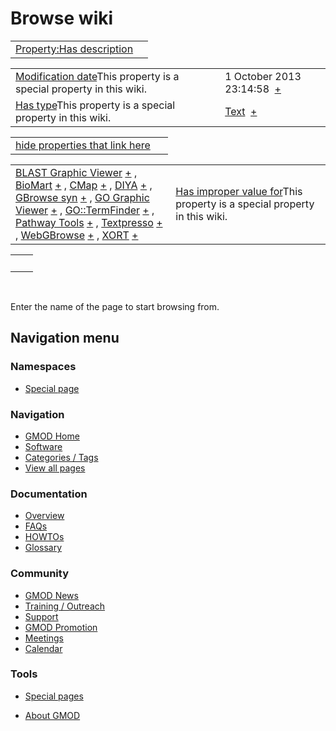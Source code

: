 



<span id="top"></span>




# <span dir="auto">Browse wiki</span>






|  |  |
|----|----|
| [Property:Has description](/wiki/Property%3AHas_description "Property:Has description") |  |

|  |  |
|----|----|
| <span class="smw-highlighter" data-type="1" state="inline" data-title="Property"><span class="smwbuiltin">[Modification date](/wiki/Property:Modification_date "Property:Modification date")</span><span class="smwttcontent">This property is a special property in this wiki.</span></span> | <span class="smwb-value">1 October 2013 23:14:58  <span class="smwsearch">[+](/wiki/Special%3ASearchByProperty/Modification-20date/1-20October-202013-2023:14:58 "Special%3ASearchByProperty/Modification-20date/1-20October-202013-2023:14:58")</span></span> |
| <span class="smw-highlighter" data-type="1" state="inline" data-title="Property"><span class="smwbuiltin">[Has type](/wiki/Property%3AHas_type "Property:Has type")</span><span class="smwttcontent">This property is a special property in this wiki.</span></span> | <span class="smwb-value">[Text](/wiki/Special%3ATypes/Text "Special%3ATypes/Text")  <span class="smwsearch">[+](/wiki/Special%3ASearchByProperty/Has-20type/Text "Special%3ASearchByProperty/Has-20type/Text")</span></span> |

<span id="smw_browse_incoming"></span>

|  |  |
|----|----|
| [hide properties that link here](/mediawiki/index.php?title=Special:Browse&offset=0&dir=out&article=Property%3AHas+description)  |  |

|  |  |
|----|----|
| <span class="smwb-ivalue">[BLAST Graphic Viewer](/wiki/BLAST_Graphic_Viewer "BLAST Graphic Viewer") <span class="smwbrowse">[+](/wiki/Special%3ABrowse/BLAST-20Graphic-20Viewer "Special%3ABrowse/BLAST-20Graphic-20Viewer")</span></span> , <span class="smwb-ivalue">[BioMart](/wiki/BioMart "BioMart") <span class="smwbrowse">[+](/wiki/Special%3ABrowse/BioMart "Special%3ABrowse/BioMart")</span></span> , <span class="smwb-ivalue">[CMap](/wiki/CMap "CMap") <span class="smwbrowse">[+](/wiki/Special%3ABrowse/CMap "Special%3ABrowse/CMap")</span></span> , <span class="smwb-ivalue">[DIYA](/wiki/DIYA "DIYA") <span class="smwbrowse">[+](/wiki/Special%3ABrowse/DIYA "Special%3ABrowse/DIYA")</span></span> , <span class="smwb-ivalue">[GBrowse syn](/wiki/GBrowse_syn "GBrowse syn") <span class="smwbrowse">[+](/wiki/Special%3ABrowse/GBrowse-20syn "Special%3ABrowse/GBrowse-20syn")</span></span> , <span class="smwb-ivalue">[GO Graphic Viewer](/wiki/GO_Graphic_Viewer "GO Graphic Viewer") <span class="smwbrowse">[+](/wiki/Special%3ABrowse/GO-20Graphic-20Viewer "Special%3ABrowse/GO-20Graphic-20Viewer")</span></span> , <span class="smwb-ivalue">[GO::TermFinder](/wiki/GO::TermFinder "GO::TermFinder") <span class="smwbrowse">[+](/wiki/Special%3ABrowse/GO%3A%3ATermFinder "Special%3ABrowse/GO%3A%3ATermFinder")</span></span> , <span class="smwb-ivalue">[Pathway Tools](/wiki/Pathway_Tools "Pathway Tools") <span class="smwbrowse">[+](/wiki/Special%3ABrowse/Pathway-20Tools "Special%3ABrowse/Pathway-20Tools")</span></span> , <span class="smwb-ivalue">[Textpresso](/wiki/Textpresso "Textpresso") <span class="smwbrowse">[+](/wiki/Special%3ABrowse/Textpresso "Special%3ABrowse/Textpresso")</span></span> , <span class="smwb-ivalue">[WebGBrowse](/wiki/WebGBrowse "WebGBrowse") <span class="smwbrowse">[+](/wiki/Special%3ABrowse/WebGBrowse "Special%3ABrowse/WebGBrowse")</span></span> , <span class="smwb-ivalue">[XORT](/wiki/XORT "XORT") <span class="smwbrowse">[+](/wiki/Special%3ABrowse/XORT "Special%3ABrowse/XORT")</span></span> | <span class="smw-highlighter" data-type="1" state="inline" data-title="Property"><span class="smwbuiltin">[Has improper value for](/wiki/Property:Has_improper_value_for "Property:Has improper value for")</span><span class="smwttcontent">This property is a special property in this wiki.</span></span> |

|     |     |
|-----|-----|
|     |     |

 

Enter the name of the page to start browsing from.  








## Navigation menu



### Namespaces

- <span id="ca-nstab-special">[Special
  page](/wiki/Special%3ABrowse/Property%3AHas_description "This is a special page, you cannot edit the page itself")</span>






### Navigation



- <span id="n-GMOD-Home">[GMOD Home](/wiki/Main_Page)</span>
- <span id="n-Software">[Software](/wiki/GMOD_Components)</span>
- <span id="n-Categories-.2F-Tags">[Categories /
  Tags](/wiki/Categories)</span>
- <span id="n-View-all-pages">[View all
  pages](/wiki/Special:AllPages)</span>




### Documentation



- <span id="n-Overview">[Overview](/wiki/Overview)</span>
- <span id="n-FAQs">[FAQs](/wiki/Category%3AFAQ)</span>
- <span id="n-HOWTOs">[HOWTOs](/wiki/Category%3AHOWTO)</span>
- <span id="n-Glossary">[Glossary](/wiki/Glossary)</span>




### Community



- <span id="n-GMOD-News">[GMOD News](/wiki/GMOD_News)</span>
- <span id="n-Training-.2F-Outreach">[Training /
  Outreach](/wiki/Training_and_Outreach)</span>
- <span id="n-Support">[Support](/wiki/Support)</span>
- <span id="n-GMOD-Promotion">[GMOD
  Promotion](/wiki/GMOD_Promotion)</span>
- <span id="n-Meetings">[Meetings](/wiki/Meetings)</span>
- <span id="n-Calendar">[Calendar](/wiki/Calendar)</span>




### Tools



- <span id="t-specialpages"><a href="/wiki/Special%3ASpecialPages" accesskey="q"
  title="A list of all special pages [q]">Special pages</a></span>






- <span id="footer-places-about">[About
  GMOD](/wiki/GMOD%3AAbout "GMOD%3AAbout")</span>

<!-- -->




